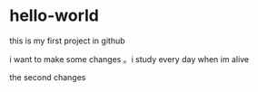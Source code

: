 # hello-world
this is my first project in github

i want  to make some changes 。i study every day when im alive


the second changes
